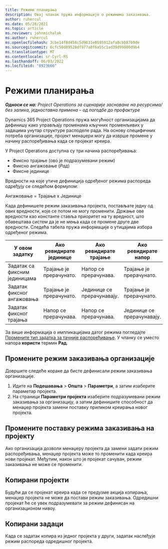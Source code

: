 ```yaml
---
title: Режими планирања
description: Овај чланак пружа информације о режимима заказивања.
author: ruhercul
ms.date: 05/28/2021
ms.topic: article
ms.reviewer: johnmichalak
ms.author: ruhercul
ms.openlocfilehash: 3cbe14f8d458c5d9631e0595912afa8cbb87b9de
ms.sourcegitcommit: 6cfc50d89528df977a8f6a55c1ad39d99800d9b4
ms.translationtype: MT
ms.contentlocale: sr-Cyrl-RS
ms.lasthandoff: 06/03/2022
ms.locfileid: "8923666"
---
```

# <a name="scheduling-modes"></a>Режими планирања

_**Односи се на:** Project Operations за сценарије засноване на ресурсима/без залиха, једноставна примена – од погодбе до профактуре_


Dynamics 365 Project Operations пружа могућност организацијама да дефинишу како управљају променама кључних променљивих у задацима унутар структуре расподеле рада. На основу специфичних потреба организације, пројект менаџери могу да изврше промене у начину распоређивања када се пројекат креира.

У Project Operations доступна су три начина распоређивања:

  - Фиксно трајање (ово је подразумевани режим)
  - Фиксно ангажовање (*Рад*)
  - Фиксне јединице

Вредности на које утиче дефиниција одређеног режима распореда одређују се следећом формулом:

  Ангажовање = Трајање x Јединице

Када дефинишете режим заказивања пројекта, постављате једну од ових вредности, које се потом не могу променити. Држање ове вредности као константе ставља приоритет на ту вредност, што обавештава систем да је не мења када се промене друге две вредности. Следећа табела пружа информације о утицајима избора одређеног режима.

| **У овом задатку**             | **Ако ревидирате јединице**   | **Ако ревидирате трајање** | **Ако ревидирате напор**  |
|----------------------|---------------------------|----------------------------|---------------------------|
| Задатак са фиксним јединицама     | Трајање је прерачунато. | Напор се прерачунава.    | Трајање је прерачунато. |
| Задатак фиксног ангажовања    | Трајање је прерачунато. | Јединице се прерачунавају.    | Трајање је прерачунато. |
| Задатак фиксног трајања  | Напор се прерачунава.   | Напор се прерачунава.    | Јединице се прерачунавају.   |

За више информација о импликацијама датог режима погледајте [Промените тип задатка за тачније распоређивање](https://support.microsoft.com/en-us/office/change-the-task-type-for-more-accurate-scheduling-b0b969ad-45bc-4e9e-8967-435587548a72). У чланку се уместо напора **користи** термин **Рад**.

## <a name="change-the-organizations-scheduling-mode"></a>Промените режим заказивања организације

Довршите следеће кораке да бисте дефинисали режим заказивања организације.

1. Идите на **Подешавања** \> **Општа** \> **Параметри**, а затим изаберите параметар пројекта. 
2. На страници **Параметри пројекта** изаберите подразумевани режим заказивања за организацију, а затим дефинишите способност да менаџер пројекта замени поставку приликом креирања новог пројекта.

## <a name="change-the-scheduling-mode-setting-on-a-project"></a>Промените поставку режима заказивања на пројекту

Ако организација дозволи менаџеру пројекта да замени задати режим распоређивања, менаџер пројекта може то променити када креира нови пројекат. Међутим, након што је пројекат сачуван, режим заказивања не може се променити.

## <a name="copied-projects"></a>Копирани пројекти

Будући да се пројекат креира када се предузме акција копирања, менаџер пројекта не може да постави режим заказивања. Одредишни пројекат ће се увек подразумевати за режим дефинисан на организационом нивоу.

## <a name="copied-tasks"></a>Копирани задаци

Када се задатак копира из једног пројекта у други, задатак наслеђује режим распореда одредишног пројекта.
